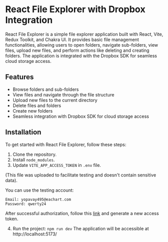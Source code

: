# React File Explorer with Dropbox Integration

React File Explorer is a simple file explorer application built with React, Vite, Redux Toolkit, and Chakra UI. It provides basic file management functionalities, allowing users to open folders, navigate sub-folders, view files, upload new files, and perform actions like deleting and creating folders. The application is integrated with the Dropbox SDK for seamless cloud storage access.

## Features

-   Browse folders and sub-folders
-   View files and navigate through the file structure
-   Upload new files to the current directory
-   Delete files and folders
-   Create new folders
-   Seamless integration with Dropbox SDK for cloud storage access

## Installation

To get started with React File Explorer, follow these steps:

1. Clone the repository.
2. Install `node_modules`.
3. Update `VITE_APP_ACCESS_TOKEN` in `.env` file.

(This file was uploaded to facilitate testing and doesn't contain sensitive data).

You can use the testing account:

    Email: yopavay495@eachart.com
    Password: qwerty24

After successful authorization, follow this [link](https://www.dropbox.com/developers) and generate a new access token.

4. Run the project:
   `npm run dev`
   The application will be accessible at http://localhost:5173/
